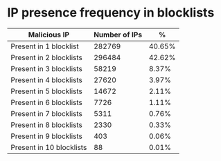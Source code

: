 # IP presence frequency in blocklists
| Malicious IP | Number of IPs | % |
|----|----|----|
| Present in 1 blocklist | 282769 | 40.65% |
| Present in 2 blocklists | 296484 | 42.62% |
| Present in 3 blocklists | 58219 | 8.37% |
| Present in 4 blocklists | 27620 | 3.97% |
| Present in 5 blocklists | 14672 | 2.11% |
| Present in 6 blocklists | 7726 | 1.11% |
| Present in 7 blocklists | 5311 | 0.76% |
| Present in 8 blocklists | 2330 | 0.33% |
| Present in 9 blocklists | 403 | 0.06% |
| Present in 10 blocklists | 88 | 0.01% |
